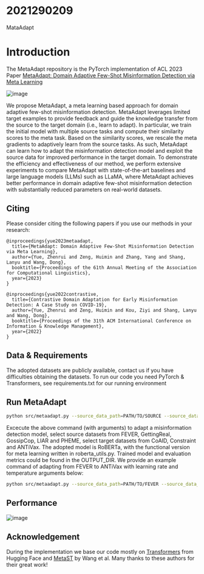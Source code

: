 # 2021290209
MataAdapt
# Introduction

The MetaAdapt repository is the PyTorch implementation of ACL 2023 Paper [MetaAdapt: Domain Adaptive Few-Shot Misinformation Detection via Meta Learning](https://arxiv.org/abs/2305.12692)

![image](https://github.com/Clound-Computing/2021290209/assets/133028358/ee3dd61b-abd1-4f78-af20-a7a5b1869b62)


We propose MetaAdapt, a meta learning based approach for domain adaptive few-shot misinformation detection. MetaAdapt leverages limited target examples to provide feedback and guide the knowledge transfer from the source to the target domain (i.e., learn to adapt). In particular, we train the initial model with multiple source tasks and compute their similarity scores to the meta task. Based on the similarity scores, we rescale the meta gradients to adaptively learn from the source tasks. As such, MetaAdapt can learn how to adapt the misinformation detection model and exploit the source data for improved performance in the target domain. To demonstrate the efficiency and effectiveness of our method, we perform extensive experiments to compare MetaAdapt with state-of-the-art baselines and large language models (LLMs) such as LLaMA, where MetaAdapt achieves better performance in domain adaptive few-shot misinformation detection with substantially reduced parameters on real-world datasets.


## Citing 

Please consider citing the following papers if you use our methods in your research:
```
@inproceedings{yue2023metaadapt,
  title={MetaAdapt: Domain Adaptive Few-Shot Misinformation Detection via Meta Learning},
  author={Yue, Zhenrui and Zeng, Huimin and Zhang, Yang and Shang, Lanyu and Wang, Dong},
  booktitle={Proceedings of the 61th Annual Meeting of the Association for Computational Linguistics},
  year={2023}
}

@inproceedings{yue2022contrastive,
  title={Contrastive Domain Adaptation for Early Misinformation Detection: A Case Study on COVID-19},
  author={Yue, Zhenrui and Zeng, Huimin and Kou, Ziyi and Shang, Lanyu and Wang, Dong},
  booktitle={Proceedings of the 31th ACM International Conference on Information & Knowledge Management},
  year={2022}
}
```


## Data & Requirements

The adopted datasets are publicly available, contact us if you have difficulties obtaining the datasets. To run our code you need PyTorch & Transformers, see requirements.txt for our running environment


## Run MetaAdapt

```bash
python src/metaadapt.py --source_data_path=PATH/TO/SOURCE --source_data_type=SOURCE_DATASET --target_data_path=PATH/TO/TARGET --target_data_type=TARGET_DATASET --output_dir=OUTPUT_DIR;
```
Excecute the above command (with arguments) to adapt a misinformation detection model, select source datasets from FEVER, GettingReal, GossipCop, LIAR and PHEME, select target datasets from CoAID, Constraint and ANTiVax. The adopted model is RoBERTa, with the functional version for meta learning written in roberta_utils.py. Trained model and evaluation metrics could be found in the OUTPUT_DIR. We provide an example command of adapting from FEVER to ANTiVax with learning rate and temperature arguments below:

```bash
python src/metaadapt.py --source_data_path=PATH/TO/FEVER --source_data_type=fever --target_data_path=PATH/TO/ANTiVax --target_data_type=antivax --learning_rate_meta=1e-5 --learning_rate_learner=1e-5 --softmax_temp=0.1 --output_dir=fever2antivax;
```


## Performance
![image](https://github.com/Clound-Computing/2021290209/assets/133028358/9d39c141-f185-4d84-818f-14d5a8756e68)

## Acknowledgement

During the implementation we base our code mostly on [Transformers](https://github.com/huggingface/transformers) from Hugging Face and [MetaST](https://github.com/microsoft/MetaST) by Wang et al. Many thanks to these authors for their great work!
